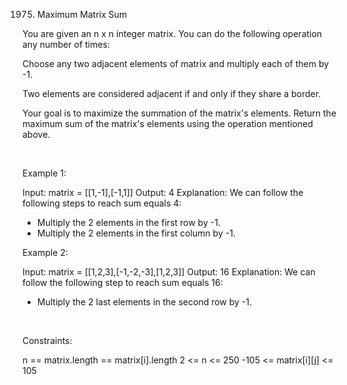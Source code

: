 1975. Maximum Matrix Sum

You are given an n x n integer matrix. You can do the following operation any number of times:

Choose any two adjacent elements of matrix and multiply each of them by -1.

Two elements are considered adjacent if and only if they share a border.

Your goal is to maximize the summation of the matrix's elements. Return the maximum sum of the matrix's elements using the operation mentioned above.

 

Example 1:

Input: matrix = [[1,-1],[-1,1]]
Output: 4
Explanation: We can follow the following steps to reach sum equals 4:
- Multiply the 2 elements in the first row by -1.
- Multiply the 2 elements in the first column by -1.


Example 2:

Input: matrix = [[1,2,3],[-1,-2,-3],[1,2,3]]
Output: 16
Explanation: We can follow the following step to reach sum equals 16:
- Multiply the 2 last elements in the second row by -1.


 

Constraints:

n == matrix.length == matrix[i].length
2 <= n <= 250
-105 <= matrix[i][j] <= 105